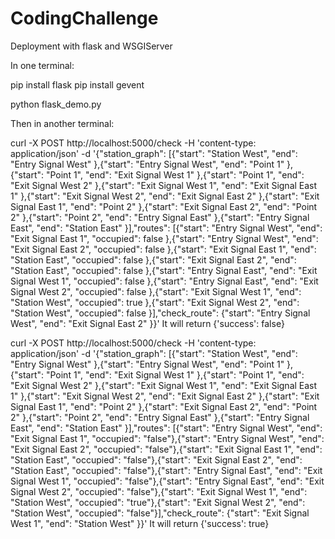 # CodingChallenge
Deployment with flask and WSGIServer

In one terminal:

pip install flask
pip install gevent

python flask_demo.py


Then in another terminal:

curl -X POST http://localhost:5000/check -H 'content-type: application/json' -d '{"station_graph": [{"start": "Station West", "end": "Entry Signal West" },{"start": "Entry Signal West", "end": "Point 1" },{"start": "Point 1", "end": "Exit Signal West 1" },{"start": "Point 1", "end": "Exit Signal West 2" },{"start": "Exit Signal West 1", "end": "Exit Signal East 1" },{"start": "Exit Signal West 2", "end": "Exit Signal East 2" },{"start": "Exit Signal East 1", "end": "Point 2" },{"start": "Exit Signal East 2", "end": "Point 2" },{"start": "Point 2", "end": "Entry Signal East" },{"start": "Entry Signal East", "end": "Station East" }],"routes": [{"start": "Entry Signal West", "end": "Exit Signal East 1", "occupied": false },{"start": "Entry Signal West", "end": "Exit Signal East 2", "occupied": false },{"start": "Exit Signal East 1", "end": "Station East", "occupied": false },{"start": "Exit Signal East 2", "end": "Station East", "occupied": false },{"start": "Entry Signal East", "end": "Exit Signal West 1", "occupied": false },{"start": "Entry Signal East", "end": "Exit Signal West 2", "occupied": false },{"start": "Exit Signal West 1", "end": "Station West", "occupied": true },{"start": "Exit Signal West 2", "end": "Station West", "occupied": false }],"check_route": {"start": "Entry Signal West", "end": "Exit Signal East 2" }}'
It will return {'success': false}


curl -X POST http://localhost:5000/check -H 'content-type: application/json' -d '{"station_graph": [{"start": "Station West", "end": "Entry Signal West" },{"start": "Entry Signal West", "end": "Point 1" },{"start": "Point 1", "end": "Exit Signal West 1" },{"start": "Point 1", "end": "Exit Signal West 2" },{"start": "Exit Signal West 1", "end": "Exit Signal East 1" },{"start": "Exit Signal West 2", "end": "Exit Signal East 2" },{"start": "Exit Signal East 1", "end": "Point 2" },{"start": "Exit Signal East 2", "end": "Point 2" },{"start": "Point 2", "end": "Entry Signal East" },{"start": "Entry Signal East", "end": "Station East" }],"routes": [{"start": "Entry Signal West", "end": "Exit Signal East 1", "occupied": "false"},{"start": "Entry Signal West", "end": "Exit Signal East 2", "occupied": "false"},{"start": "Exit Signal East 1", "end": "Station East", "occupied": "false"},{"start": "Exit Signal East 2", "end": "Station East", "occupied": "false"},{"start": "Entry Signal East", "end": "Exit Signal West 1", "occupied": "false"},{"start": "Entry Signal East", "end": "Exit Signal West 2", "occupied": "false"},{"start": "Exit Signal West 1", "end": "Station West", "occupied": "true"},{"start": "Exit Signal West 2", "end": "Station West", "occupied": "false"}],"check_route": {"start": "Exit Signal West 1", "end": "Station West" }}'
It will return {'success': true}
